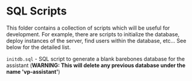 # SQL Scripts

This folder contains a collection of scripts which will be useful for development. For example, there are scripts to initialize the database, deploy instances of the server, find users within the database, etc... See below for the detailed list.


`initdb.sql` - SQL script to generate a blank barebones database for the assistant (**WARNING: This will delete any previous database under the name 'vp-assistant'**)